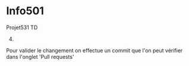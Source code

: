 # Info501

Projet531 TD 

4.
Pour valider le changement on effectue un commit que l'on peut vérifier dans l'onglet 'Pull requests'

